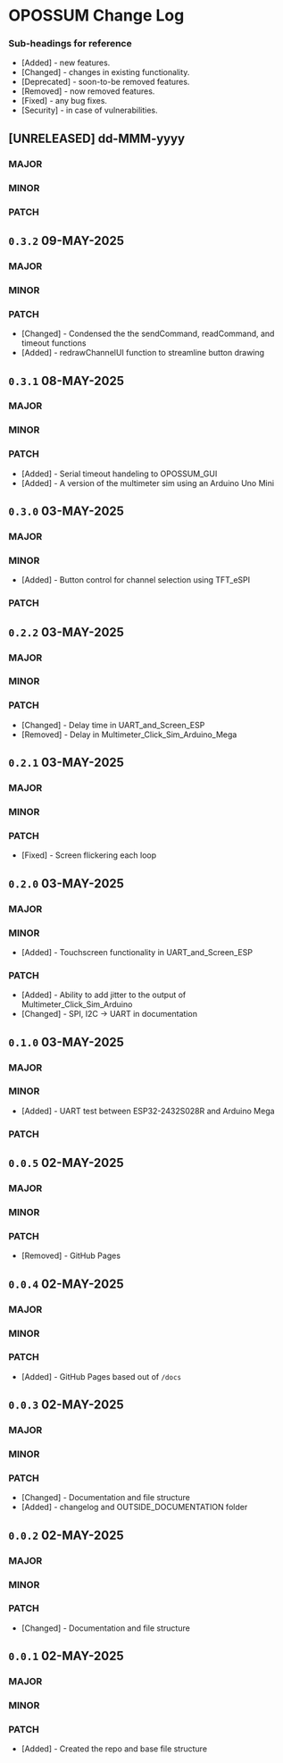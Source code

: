 # OPOSSUM Change Log

### Sub-headings for reference
- [Added] - new features.
- [Changed] - changes in existing functionality.
- [Deprecated] - soon-to-be removed features.
- [Removed] - now removed features.
- [Fixed] - any bug fixes.
- [Security] - in case of vulnerabilities.

<!------------------------------------------------------------>
## [UNRELEASED] dd-MMM-yyyy

### MAJOR

### MINOR

### PATCH

<!------------------------------------------------------------>
## `0.3.2` 09-MAY-2025

### MAJOR

### MINOR

### PATCH
- [Changed] - Condensed the the sendCommand, readCommand, and timeout functions
- [Added] - redrawChannelUI function to streamline button drawing

<!------------------------------------------------------------>
## `0.3.1` 08-MAY-2025

### MAJOR

### MINOR

### PATCH
- [Added] - Serial timeout handeling to OPOSSUM_GUI
- [Added] - A version of the multimeter sim using an Arduino Uno Mini

<!------------------------------------------------------------>
## `0.3.0` 03-MAY-2025

### MAJOR

### MINOR
- [Added] - Button control for channel selection using TFT_eSPI

### PATCH

<!------------------------------------------------------------>
## `0.2.2` 03-MAY-2025

### MAJOR

### MINOR

### PATCH
- [Changed] - Delay time in UART_and_Screen_ESP
- [Removed] - Delay in Multimeter_Click_Sim_Arduino_Mega

<!------------------------------------------------------------>
## `0.2.1` 03-MAY-2025

### MAJOR

### MINOR

### PATCH
- [Fixed] - Screen flickering each loop

<!------------------------------------------------------------>
## `0.2.0` 03-MAY-2025

### MAJOR

### MINOR
- [Added] - Touchscreen functionality in UART_and_Screen_ESP

### PATCH
- [Added] - Ability to add jitter to the output of Multimeter_Click_Sim_Arduino
- [Changed] - SPI, I2C -> UART in documentation

<!------------------------------------------------------------>
## `0.1.0` 03-MAY-2025

### MAJOR

### MINOR
- [Added] - UART test between ESP32-2432S028R and Arduino Mega

### PATCH

<!------------------------------------------------------------>
## `0.0.5` 02-MAY-2025

### MAJOR

### MINOR

### PATCH
- [Removed] - GitHub Pages

<!------------------------------------------------------------>
## `0.0.4` 02-MAY-2025

### MAJOR

### MINOR

### PATCH
- [Added] - GitHub Pages based out of `/docs`

<!------------------------------------------------------------>
## `0.0.3` 02-MAY-2025

### MAJOR

### MINOR

### PATCH
- [Changed] - Documentation and file structure
- [Added] - changelog and OUTSIDE_DOCUMENTATION folder

<!------------------------------------------------------------>
## `0.0.2` 02-MAY-2025

### MAJOR

### MINOR

### PATCH
- [Changed] - Documentation and file structure

<!------------------------------------------------------------>
## `0.0.1` 02-MAY-2025

### MAJOR

### MINOR

### PATCH
- [Added] - Created the repo and base file structure